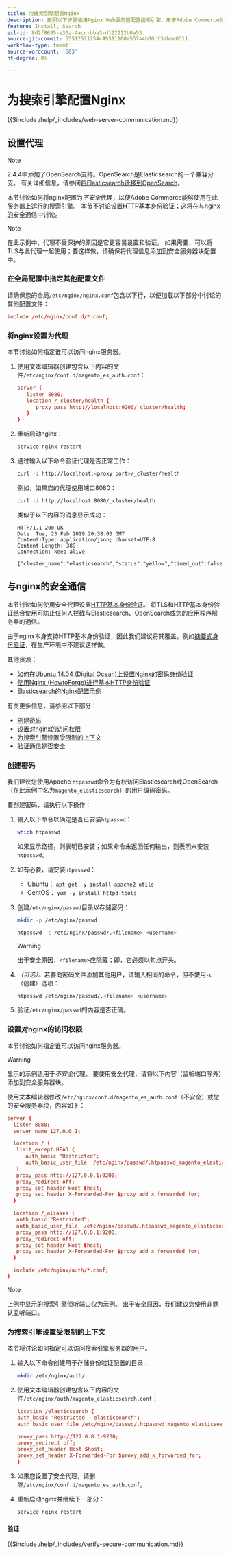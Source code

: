 ```yaml
---
title: 为搜索引擎配置Nginx
description: 按照以下步骤使用Nginx Web服务器配置搜索引擎，用于Adobe Commerce的内部安装。
feature: Install, Search
exl-id: 8d2f8695-e30a-4acc-bba3-d122212b0a53
source-git-commit: 55512521254c49511100a557a4b00cf3ebee0311
workflow-type: tm+mt
source-wordcount: '603'
ht-degree: 0%

---
```


# 为搜索引擎配置Nginx

{{$include /help/_includes/web-server-communication.md}}

## 设置代理

>[!NOTE]
>
>2.4.4中添加了OpenSearch支持。OpenSearch是Elasticsearch的一个兼容分支。 有关详细信息，请参阅[将Elasticsearch迁移到OpenSearch](../../../upgrade/prepare/opensearch-migration.md)。

本节讨论如何将nginx配置为&#x200B;*不安全*&#x200B;代理，以便Adobe Commerce能够使用在此服务器上运行的搜索引擎。 本节不讨论设置HTTP基本身份验证；这将在与nginx[的](#secure-communication-with-nginx)安全通信中讨论。

>[!NOTE]
>
>在此示例中，代理不受保护的原因是它更容易设置和验证。 如果需要，可以将TLS与此代理一起使用；要这样做，请确保将代理信息添加到安全服务器块配置中。

### 在全局配置中指定其他配置文件

请确保您的全局`/etc/nginx/nginx.conf`包含以下行，以便加载以下部分中讨论的其他配置文件：

```conf
include /etc/nginx/conf.d/*.conf;
```

### 将nginx设置为代理

本节讨论如何指定谁可以访问nginx服务器。

1. 使用文本编辑器创建包含以下内容的文件`/etc/nginx/conf.d/magento_es_auth.conf`：

   ```conf
   server {
      listen 8080;
      location /_cluster/health {
         proxy_pass http://localhost:9200/_cluster/health;
      }
   }
   ```

1. 重新启动nginx：

   ```bash
   service nginx restart
   ```

1. 通过输入以下命令验证代理是否正常工作：

   ```bash
   curl -i http://localhost:<proxy port>/_cluster/health
   ```

   例如，如果您的代理使用端口8080：

   ```bash
   curl -i http://localhost:8080/_cluster/health
   ```

   类似于以下内容的消息显示成功：

   ```
   HTTP/1.1 200 OK
   Date: Tue, 23 Feb 2019 20:38:03 GMT
   Content-Type: application/json; charset=UTF-8
   Content-Length: 389
   Connection: keep-alive
   
   {"cluster_name":"elasticsearch","status":"yellow","timed_out":false,"number_of_nodes":1,"number_of_data_nodes":1,"active_primary_shards":5,"active_shards":5,"relocating_shards":0,"initializing_shards":0,"unassigned_shards":5,"delayed_unassigned_shards":0,"number_of_pending_tasks":0,"number_of_in_flight_fetch":0,"task_max_waiting_in_queue_millis":0,"active_shards_percent_as_number":50.0}
   ```

## 与nginx的安全通信

本节讨论如何使用安全代理设置[HTTP基本身份验证](https://nginx.org/en/docs/http/ngx_http_auth_basic_module.html)。 将TLS和HTTP基本身份验证结合使用可防止任何人拦截与Elasticsearch、OpenSearch或您的应用程序服务器的通信。

由于nginx本身支持HTTP基本身份验证，因此我们建议将其覆盖，例如[摘要式身份验证](https://www.nginx.com/resources/wiki/modules/auth_digest/)，在生产环境中不建议这样做。

其他资源：

* [如何在Ubuntu 14.04 (Digital Ocean)上设置Nginx的密码身份验证](https://www.digitalocean.com/community/tutorials/how-to-set-up-password-authentication-with-nginx-on-ubuntu-14-04)
* [使用Nginx (HowtoForge)进行基本HTTP身份验证](https://www.howtoforge.com/basic-http-authentication-with-nginx)
* [Elasticsearch的Nginx配置示例](https://gist.github.com/karmi/b0a9b4c111ed3023a52d)

有关更多信息，请参阅以下部分：

* [创建密码](#create-a-password)
* [设置对nginx的访问权限](#set-up-access-to-nginx)
* [为搜索引擎设置受限制的上下文](#set-up-a-restricted-context-for-the-search-engine)
* [验证通信是否安全](#secure-communication-with-nginx)

### 创建密码

我们建议您使用Apache `htpasswd`命令为有权访问Elasticsearch或OpenSearch（在此示例中名为`magento_elasticsearch`）的用户编码密码。

要创建密码，请执行以下操作：

1. 输入以下命令以确定是否已安装`htpasswd`：

   ```bash
   which htpasswd
   ```

   如果显示路径，则表明已安装；如果命令未返回任何输出，则表明未安装`htpasswd`。

1. 如有必要，请安装`htpasswd`：

   * Ubuntu： `apt-get -y install apache2-utils`
   * CentOS： `yum -y install httpd-tools`

1. 创建`/etc/nginx/passwd`目录以存储密码：

   ```bash
   mkdir -p /etc/nginx/passwd
   ```

   ```bash
   htpasswd -c /etc/nginx/passwd/.<filename> <username>
   ```

   >[!WARNING]
   >
   >出于安全原因，`<filename>`应隐藏；即，它必须以句点开头。

1. *（可选）。*&#x200B;若要向密码文件添加其他用户，请输入相同的命令，但不使用`-c` （创建）选项：

   ```bash
   htpasswd /etc/nginx/passwd/.<filename> <username>
   ```

1. 验证`/etc/nginx/passwd`的内容是否正确。

### 设置对nginx的访问权限

本节讨论如何指定谁可以访问nginx服务器。

>[!WARNING]
>
>显示的示例适用于&#x200B;*不安全*&#x200B;代理。 要使用安全代理，请将以下内容（监听端口除外）添加到安全服务器块。

使用文本编辑器修改`/etc/nginx/conf.d/magento_es_auth.conf`（不安全）或您的安全服务器块，内容如下：

```conf
server {
  listen 8080;
  server_name 127.0.0.1;

  location / {
   limit_except HEAD {
      auth_basic "Restricted";
      auth_basic_user_file  /etc/nginx/passwd/.htpasswd_magento_elasticsearch;
   }
   proxy_pass http://127.0.0.1:9200;
   proxy_redirect off;
   proxy_set_header Host $host;
   proxy_set_header X-Forwarded-For $proxy_add_x_forwarded_for;
  }

  location /_aliases {
   auth_basic "Restricted";
   auth_basic_user_file  /etc/nginx/passwd/.htpasswd_magento_elasticsearch;
   proxy_pass http://127.0.0.1:9200;
   proxy_redirect off;
   proxy_set_header Host $host;
   proxy_set_header X-Forwarded-For $proxy_add_x_forwarded_for;
  }

  include /etc/nginx/auth/*.conf;
}
```

>[!NOTE]
>
>上例中显示的搜索引擎侦听端口仅为示例。 出于安全原因，我们建议您使用非默认监听端口。

### 为搜索引擎设置受限制的上下文

本节将讨论如何指定可以访问搜索引擎服务器的用户。

1. 输入以下命令创建用于存储身份验证配置的目录：

   ```bash
   mkdir /etc/nginx/auth/
   ```

1. 使用文本编辑器创建包含以下内容的文件`/etc/nginx/auth/magento_elasticsearch.conf`：

   ```conf
   location /elasticsearch {
   auth_basic "Restricted - elasticsearch";
   auth_basic_user_file /etc/nginx/passwd/.htpasswd_magento_elasticsearch;
   
   proxy_pass http://127.0.0.1:9200;
   proxy_redirect off;
   proxy_set_header Host $host;
   proxy_set_header X-Forwarded-For $proxy_add_x_forwarded_for;
   }
   ```

1. 如果您设置了安全代理，请删除`/etc/nginx/conf.d/magento_es_auth.conf`。
1. 重新启动nginx并继续下一部分：

   ```bash
   service nginx restart
   ```

#### 验证

{{$include /help/_includes/verify-secure-communication.md}}

<!-- Last updated from includes: 2024-07-18 15:50:54 -->
